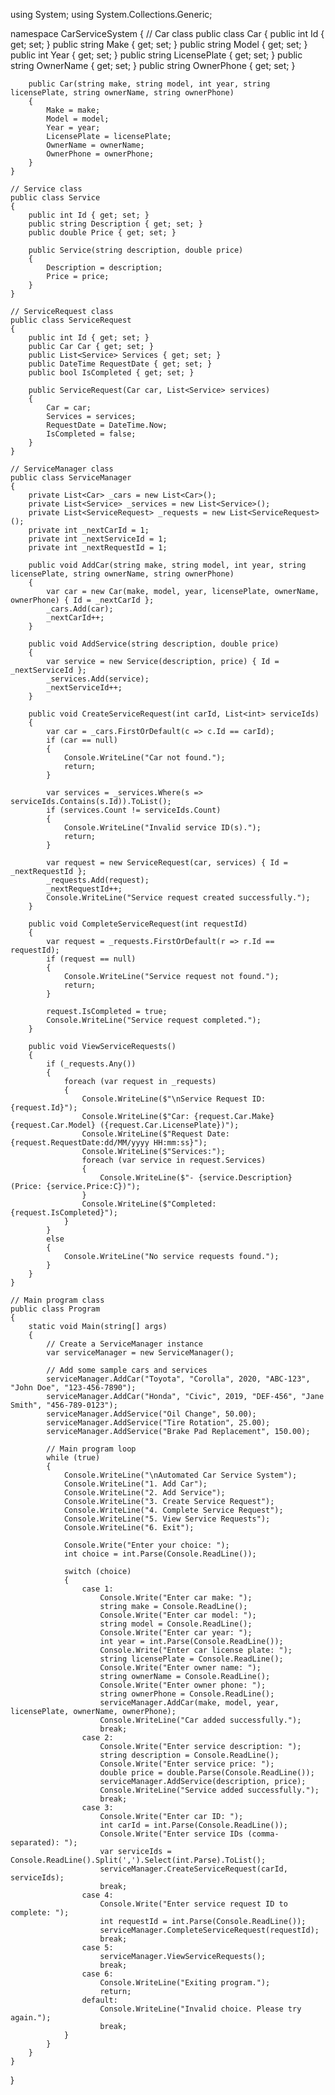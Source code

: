 using System;
using System.Collections.Generic;

namespace CarServiceSystem
{
    // Car class
    public class Car
    {
        public int Id { get; set; }
        public string Make { get; set; }
        public string Model { get; set; }
        public int Year { get; set; }
        public string LicensePlate { get; set; }
        public string OwnerName { get; set; }
        public string OwnerPhone { get; set; }

        public Car(string make, string model, int year, string licensePlate, string ownerName, string ownerPhone)
        {
            Make = make;
            Model = model;
            Year = year;
            LicensePlate = licensePlate;
            OwnerName = ownerName;
            OwnerPhone = ownerPhone;
        }
    }

    // Service class
    public class Service
    {
        public int Id { get; set; }
        public string Description { get; set; }
        public double Price { get; set; }

        public Service(string description, double price)
        {
            Description = description;
            Price = price;
        }
    }

    // ServiceRequest class
    public class ServiceRequest
    {
        public int Id { get; set; }
        public Car Car { get; set; }
        public List<Service> Services { get; set; }
        public DateTime RequestDate { get; set; }
        public bool IsCompleted { get; set; }

        public ServiceRequest(Car car, List<Service> services)
        {
            Car = car;
            Services = services;
            RequestDate = DateTime.Now;
            IsCompleted = false;
        }
    }

    // ServiceManager class
    public class ServiceManager
    {
        private List<Car> _cars = new List<Car>();
        private List<Service> _services = new List<Service>();
        private List<ServiceRequest> _requests = new List<ServiceRequest>();
        private int _nextCarId = 1;
        private int _nextServiceId = 1;
        private int _nextRequestId = 1;

        public void AddCar(string make, string model, int year, string licensePlate, string ownerName, string ownerPhone)
        {
            var car = new Car(make, model, year, licensePlate, ownerName, ownerPhone) { Id = _nextCarId };
            _cars.Add(car);
            _nextCarId++;
        }

        public void AddService(string description, double price)
        {
            var service = new Service(description, price) { Id = _nextServiceId };
            _services.Add(service);
            _nextServiceId++;
        }

        public void CreateServiceRequest(int carId, List<int> serviceIds)
        {
            var car = _cars.FirstOrDefault(c => c.Id == carId);
            if (car == null)
            {
                Console.WriteLine("Car not found.");
                return;
            }

            var services = _services.Where(s => serviceIds.Contains(s.Id)).ToList();
            if (services.Count != serviceIds.Count)
            {
                Console.WriteLine("Invalid service ID(s).");
                return;
            }

            var request = new ServiceRequest(car, services) { Id = _nextRequestId };
            _requests.Add(request);
            _nextRequestId++;
            Console.WriteLine("Service request created successfully.");
        }

        public void CompleteServiceRequest(int requestId)
        {
            var request = _requests.FirstOrDefault(r => r.Id == requestId);
            if (request == null)
            {
                Console.WriteLine("Service request not found.");
                return;
            }

            request.IsCompleted = true;
            Console.WriteLine("Service request completed.");
        }

        public void ViewServiceRequests()
        {
            if (_requests.Any())
            {
                foreach (var request in _requests)
                {
                    Console.WriteLine($"\nService Request ID: {request.Id}");
                    Console.WriteLine($"Car: {request.Car.Make} {request.Car.Model} ({request.Car.LicensePlate})");
                    Console.WriteLine($"Request Date: {request.RequestDate:dd/MM/yyyy HH:mm:ss}");
                    Console.WriteLine($"Services:");
                    foreach (var service in request.Services)
                    {
                        Console.WriteLine($"- {service.Description} (Price: {service.Price:C})");
                    }
                    Console.WriteLine($"Completed: {request.IsCompleted}");
                }
            }
            else
            {
                Console.WriteLine("No service requests found.");
            }
        }
    }

    // Main program class
    public class Program
    {
        static void Main(string[] args)
        {
            // Create a ServiceManager instance
            var serviceManager = new ServiceManager();

            // Add some sample cars and services
            serviceManager.AddCar("Toyota", "Corolla", 2020, "ABC-123", "John Doe", "123-456-7890");
            serviceManager.AddCar("Honda", "Civic", 2019, "DEF-456", "Jane Smith", "456-789-0123");
            serviceManager.AddService("Oil Change", 50.00);
            serviceManager.AddService("Tire Rotation", 25.00);
            serviceManager.AddService("Brake Pad Replacement", 150.00);

            // Main program loop
            while (true)
            {
                Console.WriteLine("\nAutomated Car Service System");
                Console.WriteLine("1. Add Car");
                Console.WriteLine("2. Add Service");
                Console.WriteLine("3. Create Service Request");
                Console.WriteLine("4. Complete Service Request");
                Console.WriteLine("5. View Service Requests");
                Console.WriteLine("6. Exit");

                Console.Write("Enter your choice: ");
                int choice = int.Parse(Console.ReadLine());

                switch (choice)
                {
                    case 1:
                        Console.Write("Enter car make: ");
                        string make = Console.ReadLine();
                        Console.Write("Enter car model: ");
                        string model = Console.ReadLine();
                        Console.Write("Enter car year: ");
                        int year = int.Parse(Console.ReadLine());
                        Console.Write("Enter car license plate: ");
                        string licensePlate = Console.ReadLine();
                        Console.Write("Enter owner name: ");
                        string ownerName = Console.ReadLine();
                        Console.Write("Enter owner phone: ");
                        string ownerPhone = Console.ReadLine();
                        serviceManager.AddCar(make, model, year, licensePlate, ownerName, ownerPhone);
                        Console.WriteLine("Car added successfully.");
                        break;
                    case 2:
                        Console.Write("Enter service description: ");
                        string description = Console.ReadLine();
                        Console.Write("Enter service price: ");
                        double price = double.Parse(Console.ReadLine());
                        serviceManager.AddService(description, price);
                        Console.WriteLine("Service added successfully.");
                        break;
                    case 3:
                        Console.Write("Enter car ID: ");
                        int carId = int.Parse(Console.ReadLine());
                        Console.Write("Enter service IDs (comma-separated): ");
                        var serviceIds = Console.ReadLine().Split(',').Select(int.Parse).ToList();
                        serviceManager.CreateServiceRequest(carId, serviceIds);
                        break;
                    case 4:
                        Console.Write("Enter service request ID to complete: ");
                        int requestId = int.Parse(Console.ReadLine());
                        serviceManager.CompleteServiceRequest(requestId);
                        break;
                    case 5:
                        serviceManager.ViewServiceRequests();
                        break;
                    case 6:
                        Console.WriteLine("Exiting program.");
                        return;
                    default:
                        Console.WriteLine("Invalid choice. Please try again.");
                        break;
                }
            }
        }
    }
}
